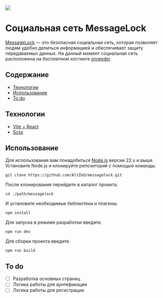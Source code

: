 ![](https://github.com/user-attachments/assets/064d0016-36b6-4dcc-9207-bf6ecb3db5a9)


# Социальная сеть MessageLock
[MessageLock](messagelock.onrender.com) — это безопасная социальная сеть, которая позволяет людям удобно делиться информацией и обеспечивает защиту передаваемых данных.
На данный момент социальная сеть расположена на бесплатном хостинге [onrender](onrender.com).
## Содержание
- [Технологии](#технологии)
- [Использование](#использование)
- [To do](#to-do)

## Технологии
- [Vite + React](https://vite.dev/guide)
- [Scss](https://sass-lang.com/documentation)

## Использование
Для использования вам понадобиться [Node.js](https://nodejs.org/en) версии 22.x и выше.
Установите Node.js и клонируйте репозиторий с помощью команды.
```
git clone https://github.com/AltZed/messagelock.git
```

После клонирования перейдите в каталог проекта.
```
cd ./path/messagelock
```
И установите необходимые библиотеки и плагины.
```
npm install
```
Для запуска в режиме разработки введите.
```
npm run dev
```
Для сборки проекта введите.
```
npm run build
```

## To do
- [ ] Разработка основных страниц
- [ ] Логика работы для аунтефикации
- [ ] Логика работы для регистрации
